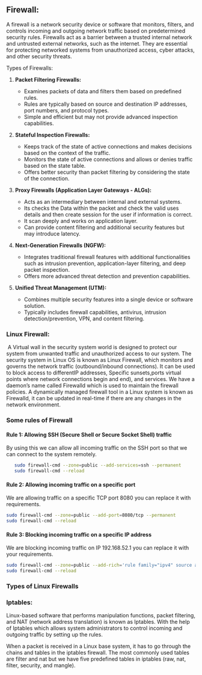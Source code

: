 ## Firewall:
A firewall is a network security device or software that monitors, filters, and controls incoming and outgoing network traffic based on predetermined security rules. Firewalls act as a barrier between a trusted internal network and untrusted external networks, such as the internet. They are essential for protecting networked systems from unauthorized access, cyber attacks, and other security threats.

Types of Firewalls:

1. **Packet Filtering Firewalls:**
    
    - Examines packets of data and filters them based on predefined rules.
    - Rules are typically based on source and destination IP addresses, port numbers, and protocol types.
    - Simple and efficient but may not provide advanced inspection capabilities.
2. **Stateful Inspection Firewalls:**
    
    - Keeps track of the state of active connections and makes decisions based on the context of the traffic.
    - Monitors the state of active connections and allows or denies traffic based on the state table.
    - Offers better security than packet filtering by considering the state of the connection.
3. **Proxy Firewalls (Application Layer Gateways - ALGs):**
    
    - Acts as an intermediary between internal and external systems.
    - Its checks the Data within the packet and check the valid uses details and then create session for the user if information is correct.
    - It scan deeply and works on application layer.
    - Can provide content filtering and additional security features but may introduce latency.
4. **Next-Generation Firewalls (NGFW):**
    
    - Integrates traditional firewall features with additional functionalities such as intrusion prevention, application-layer filtering, and deep packet inspection.
    - Offers more advanced threat detection and prevention capabilities.
5. **Unified Threat Management (UTM):**
    
    - Combines multiple security features into a single device or software solution.
    - Typically includes firewall capabilities, antivirus, intrusion detection/prevention, VPN, and content filtering.


### Linux Firewall:

 A Virtual wall in the security system world is designed to protect our system from unwanted traffic and unauthorized access to our system. The security system in Linux OS is known as Linux Firewall, which monitors and governs the network traffic (outbound/inbound connections). It can be used to block access to differentIP addresses, Specific sunsets,ports virtual points where network connections begin and end), and services. We have a daemon’s name called Firewalld which is used to maintain the firewall policies. A dynamically managed firewall tool in a Linux system is known as Firewalld, it can be updated in real-time if there are any changes in the network environment.

### Some rules of Firewall
#### **Rule 1: Allowing SSH (Secure Shell or Secure Socket Shell) traffic**
By using this we can allow all incoming traffic on the SSH port so that we can connect to the system remotely.
``` bash
   sudo firewall-cmd --zone=public --add-services=ssh --permanent
   sudo firewall-cmd --reload
```

#### **Rule 2: Allowing incoming traffic on a specific port**
We are allowing traffic on a specific TCP port 8080 you can replace it with requirements.

```bash
sudo firewall-cmd --zone=public --add-port=8080/tcp --permanent
sudo firewall-cmd --reload
```

#### **Rule 3: Blocking incoming traffic on a specific IP address**
We are blocking incoming traffic on IP 192.168.52.1 you can replace it with your requirements.
```bash
sudo firewall-cmd --zone=public --add-rich='rule family="ipv4" source address="192.168.52.1" reject'
sudo firewall-cmd --reload
```



### Types of Linux Firewalls

### Iptables:

Linux-based software that performs manipulation functions, packet filtering, and NAT (network address translation) is known as Iptables. With the help of Iptables which allows system administrators to control incoming and outgoing traffic by setting up the rules. 

When a packet is received in a Linux base system, it has to go through the chains and tables in the iptables firewall. The most commonly used tables are filter and nat but we have five predefined tables in iptables (raw, nat, filter, security, and mangle).